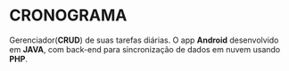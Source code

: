 # CRONOGRAMA

Gerenciador(**CRUD**) de suas tarefas diárias. 
O app **Android** desenvolvido em **JAVA**, com back-end para sincronização de dados em nuvem usando **PHP**.
